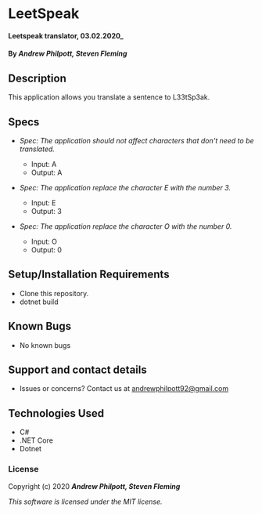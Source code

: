 # LeetSpeak

#### Leetspeak translator, 03.02.2020\_

#### By _**Andrew Philpott, Steven Fleming**_

## Description

This application allows you translate a sentence to L33tSp3ak.

## Specs

- _Spec: The application should not affect characters that don't need to be translated._

  - Input: A
  - Output: A

- _Spec: The application replace the character E with the number 3._

  - Input: E
  - Output: 3

- _Spec: The application replace the character O with the number 0._

  - Input: O
  - Output: 0

## Setup/Installation Requirements

- Clone this repository.
- dotnet build

## Known Bugs

- No known bugs

## Support and contact details

- Issues or concerns? Contact us at andrewphilpott92@gmail.com

## Technologies Used

- C#
- .NET Core
- Dotnet

### License

Copyright (c) 2020 **_Andrew Philpott, Steven Fleming_**

_This software is licensed under the MIT license._
